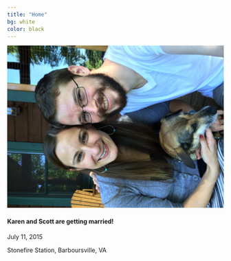 ```yaml
---
title: "Home"
bg: white
color: black
---
```


<img class="left" src="/img/engagement1.JPG" alt="engagement day picture">

<div class="right">
    <h4>Karen and Scott are getting married!</h4>
    <p>July 11, 2015</p>
    <p>Stonefire Station, Barboursville, VA</p>
</div>
